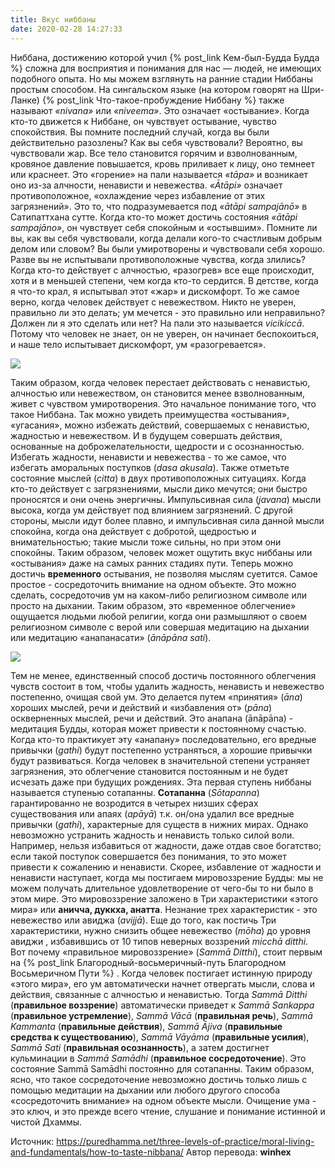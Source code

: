 ```yaml
---
title: Вкус ниббаны
date: 2020-02-28 14:27:33
---
```



Ниббана, достижению которой  учил {% post_link Кем-был-Будда Будда %} сложна для восприятия и понимания для нас — людей, не имеющих подобного опыта.
Но мы можем взглянуть на ранние стадии Ниббаны простым способом. На сингальском языке (на котором говорят на Шри-Ланке) {% post_link Что-такое-пробуждение Ниббану %} также называют *«nivana»* или *«niveema»*. Это означает «остывание». Когда кто-то движется к Ниббане, он чувствует остывание, чувство спокойствия. 
Вы помните последний случай, когда вы были действительно разозлены? Как вы себя чувствовали? Вероятно, вы чувствовали жар. Все тело становится горячим и взволнованным, кровяное давление повышается,  кровь приливает к лицу, оно темнеет или краснеет. Это «горение» на пали называется *«tāpa»* и возникает оно  из-за алчности, ненависти и невежества. *«Ātāpi»* означает противоположное, «охлаждение через избавление от этих загрязнений». Это то, что подразумевается под *«ātāpi sampajānō»* в Сатипаттхана сутте. Когда кто-то может достичь состояния *«ātāpi sampajāno»*, он чувствует себя спокойным и «остывшим». 
Помните ли вы, как вы себя чувствовали, когда делали кого-то счастливым добрым делом или словом? Вы были умиротворены и чувствовали себя хорошо. Разве вы не испытывали  противоположные чувства, когда злились? Когда кто-то действует с алчностью, «разогрев» все еще происходит, хотя и в меньшей степени, чем когда кто-то сердится. В детстве, когда я что-то крал, я испытывал этот «жар» и дискомфорт. То же самое верно, когда человек действует с невежеством. Никто не уверен, правильно ли это делать; ум мечется - это правильно или неправильно? Должен ли я это сделать или нет? На пали это называется *vicikiccā*. Потому что человек не знает, он не уверен, он начинает беспокоиться, и наше тело испытывает дискомфорт, ум «разогревается». 

![](/images/piqsels.com-id-fvbxa.jpg)

Таким образом, когда человек перестает действовать с ненавистью, алчностью или невежеством, он становится менее взволнованным, живет с чувством умиротворения. Это начальное понимание того, что такое Ниббана.  Так можно увидеть преимущества «остывания», «угасания», можно избежать действий, совершаемых с ненавистью, жадностью и невежеством. И в будущем совершать действия, основанные на доброжелательности, щедрости и с осознанностью. Избегать жадности, ненависти и невежества - то же самое, что избегать аморальных поступков (*dasa akusala*). 
Также отметьте состояние мыслей (*citta*) в двух противоположных ситуациях. Когда кто-то действует с загрязнениями, мысли дико мечутся; они быстро проносятся и они очень энергичны. Импульсивная сила (*javana*) мысли высока, когда ум действует под влиянием загрязнений. С другой стороны, мысли идут более плавно, и импульсивная сила данной мысли спокойна, когда она действует с добротой, щедростью и внимательностью; такие мысли тоже сильны, но при этом они спокойны. Таким образом, человек может ощутить вкус ниббаны или «остывания» даже на самых ранних стадиях пути. 
Теперь можно достичь **временного** остывания, не позволяя мыслям суетится. Самое простое - сосредоточить внимание на одном объекте. Это можно сделать, сосредоточив ум на каком-либо религиозном символе или просто на дыхании. Таким образом, это «временное облегчение» ощущается людьми любой религии, когда они размышляют о своем религиозном символе с верой или совершая медитацию на дыхании или медитацию «анапанасати» (*ānāpāna sati*). 

![](/images/piqsels.com-id-frpcp.jpg) 

Тем не менее, единственный способ достичь постоянного облегчения чувств состоит в том, чтобы удалить жадность, ненависть и невежество постепенно, очищая свой ум. Это делается путем «принятия» (*āna*) хороших мыслей, речи и действий и «избавления от» (*pāna*) оскверненных мыслей, речи и действий. Это анапана (ānāpāna) - медитация Будды, которая может привести к постоянному счастью. Когда кто-то практикует эту «анапану» последовательно, его вредные привычки (*gathi*) будут постепенно устраняться, а хорошие привычки  будут развиваться. Когда человек в значительной степени устраняет загрязнения, это облегчение становится постоянным и не будет исчезать даже при будущих рождениях. Эта первая ступень ниббаны называется ступенью сотапанны. **Сотапанна** (*Sōtapanna*) гарантированно не возродится в четырех низших сферах существования или апаях (*apāyā*) т.к. он/она удалил все вредные привычки (*gathi*), характерные для существ в нижних мирах. Однако невозможно устранить жадность и ненависть только силой воли. Например, нельзя избавиться от жадности, даже отдав свое богатство; если такой поступок совершается без понимания, то это может привести к сожалению и ненависти. Скорее, избавление от жадности и ненависти наступает, когда мы постигаем мировоззрение Будды: мы не можем получать длительное удовлетворение от чего-бы то ни было в этом мире. Это мировоззрение заложено в Три характеристики «этого мира» или **аничча, дуккха, анатта**. Незнание трех характеристик - это невежество или авиджа (*avijjā*). Еще до того, как постичь Три характеристики, нужно снизить общее невежество (*mōha*) до уровня авиджи , избавившись от 10 типов неверных воззрений *micchā ditthi*. 
Вот почему «правильное мировоззрение» (*Sammā Ditthi*), стоит первым на {% post_link Благородный-восьмеричный-путь Благородном Восьмеричном Пути %} . Когда человек постигает истинную природу «этого мира», его ум автоматически начнет отвергать мысли, слова и действия, связанные с алчностью и ненавистью. Тогда *Sammā Ditthi* (**правильное воззрение**) автоматически приведет к *Sammā Sankappa* (**правильное устремление**), *Sammā Vācā* (**правильная речь**), *Sammā Kammanta* (**правильные действия**), *Sammā Ājiva* (**правильные средства к существованию**), *Sammā Vāyāma* (**правильные усилия**), *Sammā Sati* (**правильная осознанность**), а затем достигнет кульминации в *Sammā Samādhi* (**правильное сосредоточение**). Это состояние Sammā Samādhi постоянно для сотапанны. Таким образом, ясно, что такое сосредоточение невозможно достичь только лишь с помощью медитации на дыхании или любого другого способа «сосредоточить внимание» на одном объекте мысли. 
Очищение ума - это ключ, и это прежде всего чтение, слушание и понимание истинной и чистой Дхаммы. 

Источник: https://puredhamma.net/three-levels-of-practice/moral-living-and-fundamentals/how-to-taste-nibbana/
Автор перевода: **winhex**


